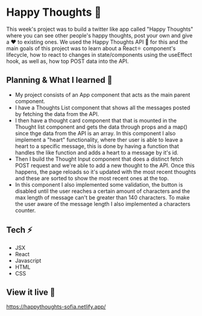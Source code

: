 # Happy Thoughts 💌
This week's project was to build a twitter like app called "Happy Thoughts" where you can see other people's happy thoughts, post your own and give a ❤️ to existing ones. 
We used the Happy Thoughts API 💌 for this and the main goals of this project was to learn about a React⚛️ component's lifecycle, how to react to changes in state/components using the useEffect hook, as well as, how top POST data into the API.

## Planning & What I learned 🧩
- My project consists of an App component that acts as the main parent component. 
- I have a Thoughts List component that shows all the messages posted by fetching the data from the API. 
- I then have a thought card component that that is mounted in the Thought list component and gets the data through props and a map() since thge data from the API is an array. In this component I also implement a "heart" functionality, where ther user is able to leave a  heart to a specific message, this is done by having a function that handles the like function and adds a heart to a message by it's id. 
- Then I build the Thought Input component that does a distinct fetch POST request and we're able to add a new thought to the API. Once this happens, the page reloads so it's updated with the most recent thoughts and these are sorted to show the most recent ones at the top. 
- In this component I also implemented some validation, the button is disabled until the user reaches a certain amount of characters and the max length of message can't be greater than 140 characters. To make the user aware of the message length I also implemented a characters counter.

## Tech ⚡️
- JSX
- React
- Javascript
- HTML
- CSS


## View it live 🔴

https://happythoughts-sofia.netlify.app/
